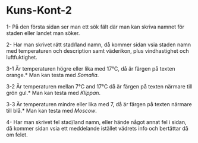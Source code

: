 # Kuns-Kont-2

1- På den första sidan ser man ett sök fält där man kan skriva namnet för staden eller landet man söker. 

2- Har man skrivet rätt stad/land namn, då kommer sidan vsia staden namn med temperaturen och description samt väderikon, plus vindhastighet och luftfuktighet.

3-1 Är temperaturen högre eller lika med 17°C, då är färgen på texten orange.* Man kan testa med *Somalia*. 

3-2 Är temperaturen mellan 7°C and 17°C då är färgen på texten närmare till grön gul.* Man kan testa med *Klippan*. 

3-3 Är temperaturen mindre eller lika med 7, då är färgen på texten närmare till blå.* Man kan testa med *Moscow*.

4- Har man skrivet fel stad/land namn, eller hände något annat fel i sidan, då kommer sidan vsia ett meddelande istället vädrets info och bertättar då om felet. 
